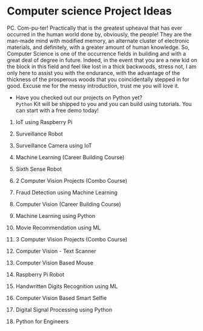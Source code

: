 # Computer science Project Ideas
PC. Com-pu-ter! Practically that is the greatest upheaval that has ever occurred in the human world done by, obviously, the people! They are the man-made mind with modified memory, an alternate cluster of electronic materials, and definitely, with a greater amount of human knowledge. So, Computer Science is one of the occurrence fields in building and with a great deal of degree in future. Indeed, in the event that you are a new kid on the block in this field and feel like lost in a thick backwoods, stress not, I am only here to assist you with the endurance, with the advantage of the thickness of the prosperous woods that you coincidentally stepped in for good. Excuse me for the messy introduction, trust me you will love it.

- Have you checked out our projects on Python yet? <br />
`Python` Kit will be shipped to you and you can build using tutorials. You can start with a free demo today!

1. IoT using Raspberry Pi

2. Surveillance Robot

3. Surveillance Camera using IoT

4. Machine Learning (Career Building Course)

5. Sixth Sense Robot

6. 2 Computer Vision Projects (Combo Course)

7. Fraud Detection using Machine Learning

8. Computer Vision (Career Building Course)

9. Machine Learning using Python

10. Movie Recommendation using ML

11. 3 Computer Vision Projects (Combo Course)

12. Computer Vision - Text Scanner

13. Computer Vision Based Mouse

14. Raspberry Pi Robot

15. Handwritten Digits Recognition using ML

16. Computer Vision Based Smart Selfie

17. Digital Signal Processing using Python

18. Python for Engineers


